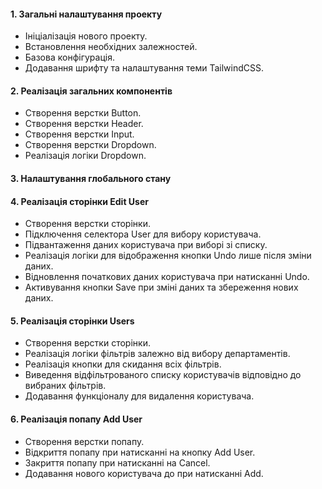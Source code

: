 #### **1. Загальні налаштування проекту**
- Ініціалізація нового проекту.
- Встановлення необхідних залежностей.
- Базова конфігурація.
- Додавання шрифту та налаштування теми TailwindCSS.

#### **2. Реалізація загальних компонентів**
- Створення верстки Button.
- Створення верстки Header.
- Створення верстки Input.
- Створення верстки Dropdown.
- Реалізація логіки Dropdown.

#### **3. Налаштування глобального стану**

#### **4. Реалізація сторінки Edit User**
- Створення верстки сторінки.
- Підключення селектора User для вибору користувача.
- Підвантаження даних користувача при виборі зі списку.
- Реалізація логіки для відображення кнопки Undo лише після зміни даних.
- Відновлення початкових даних користувача при натисканні Undo.
- Активування кнопки Save при зміні даних та збереження нових даних.

#### **5. Реалізація сторінки Users**
- Створення верстки сторінки.
- Реалізація логіки фільтрів залежно від вибору департаментів.
- Реалізація кнопки для скидання всіх фільтрів.
- Виведення відфільтрованого списку користувачів відповідно до вибраних фільтрів.
- Додавання функціоналу для видалення користувача.

#### **6. Реалізація попапу Add User**
- Створення верстки попапу.
- Відкриття попапу при натисканні на кнопку Add User.
- Закриття попапу при натисканні на Cancel.
- Додавання нового користувача до при натисканні Add.


